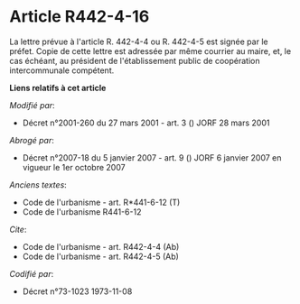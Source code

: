 # Article R442-4-16

La lettre prévue à l'article R. 442-4-4 ou R. 442-4-5 est signée par le préfet. Copie de cette lettre est adressée par même
courrier au maire, et, le cas échéant, au président de l'établissement public de coopération intercommunale compétent.

**Liens relatifs à cet article**

_Modifié par_:

  - Décret n°2001-260 du 27 mars 2001 - art. 3 () JORF 28 mars 2001

_Abrogé par_:

  - Décret n°2007-18 du 5 janvier 2007 - art. 9 () JORF 6 janvier 2007 en vigueur le 1er octobre 2007

_Anciens textes_:

  - Code de l'urbanisme - art. R*441-6-12 (T)
  - Code de l'urbanisme R441-6-12

_Cite_:

  - Code de l'urbanisme - art. R442-4-4 (Ab)
  - Code de l'urbanisme - art. R442-4-5 (Ab)

_Codifié par_:

  - Décret n°73-1023 1973-11-08
